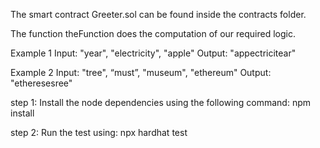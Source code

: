 The smart contract Greeter.sol can be found inside the contracts folder.

The function theFunction does the computation of our required logic.

Example 1
Input: "year", "electricity", "apple"
Output: "appectricitear"

Example 2
Input: "tree", “must”, "museum", "ethereum"
Output: "etheresesree"


step 1: Install the node dependencies using the following command: npm install

step 2: Run the test using: npx hardhat test
